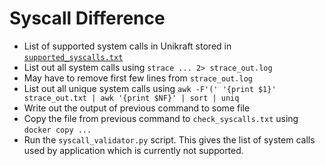 # Syscall Difference
- List of supported system calls in Unikraft stored in [`supported_syscalls.txt`](supported_syscalls.txt)
- List out all system calls using `strace ... 2> strace_out.log` 
- May have to remove first few lines from `strace_out.log`
- List out all unique system calls using `awk -F'(' '{print $1}' strace_out.txt | awk '{print $NF}' | sort | uniq`
- Write out the output of previous command to some file
- Copy the file from previous command to `check_syscalls.txt` using `docker copy ...`
- Run the `syscall_validator.py` script. This gives the list of system calls used by application which is currently not supported.